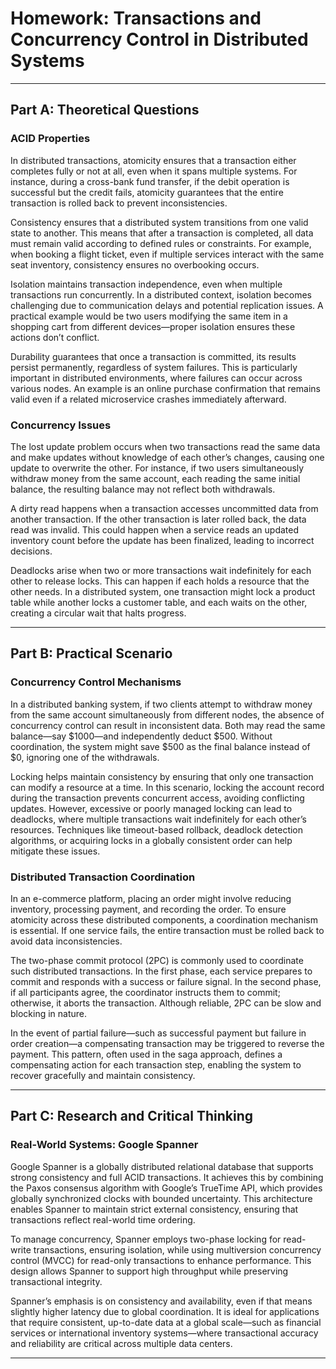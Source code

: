 # Homework: Transactions and Concurrency Control in Distributed Systems  


---

## Part A: Theoretical Questions

### ACID Properties  

In distributed transactions, atomicity ensures that a transaction either completes fully or not at all, even when it spans multiple systems. For instance, during a cross-bank fund transfer, if the debit operation is successful but the credit fails, atomicity guarantees that the entire transaction is rolled back to prevent inconsistencies.

Consistency ensures that a distributed system transitions from one valid state to another. This means that after a transaction is completed, all data must remain valid according to defined rules or constraints. For example, when booking a flight ticket, even if multiple services interact with the same seat inventory, consistency ensures no overbooking occurs.

Isolation maintains transaction independence, even when multiple transactions run concurrently. In a distributed context, isolation becomes challenging due to communication delays and potential replication issues. A practical example would be two users modifying the same item in a shopping cart from different devices—proper isolation ensures these actions don’t conflict.

Durability guarantees that once a transaction is committed, its results persist permanently, regardless of system failures. This is particularly important in distributed environments, where failures can occur across various nodes. An example is an online purchase confirmation that remains valid even if a related microservice crashes immediately afterward.

### Concurrency Issues  

The lost update problem occurs when two transactions read the same data and make updates without knowledge of each other’s changes, causing one update to overwrite the other. For instance, if two users simultaneously withdraw money from the same account, each reading the same initial balance, the resulting balance may not reflect both withdrawals.

A dirty read happens when a transaction accesses uncommitted data from another transaction. If the other transaction is later rolled back, the data read was invalid. This could happen when a service reads an updated inventory count before the update has been finalized, leading to incorrect decisions.

Deadlocks arise when two or more transactions wait indefinitely for each other to release locks. This can happen if each holds a resource that the other needs. In a distributed system, one transaction might lock a product table while another locks a customer table, and each waits on the other, creating a circular wait that halts progress.

---

## Part B: Practical Scenario

### Concurrency Control Mechanisms  

In a distributed banking system, if two clients attempt to withdraw money from the same account simultaneously from different nodes, the absence of concurrency control can result in inconsistent data. Both may read the same balance—say $1000—and independently deduct $500. Without coordination, the system might save $500 as the final balance instead of $0, ignoring one of the withdrawals.

Locking helps maintain consistency by ensuring that only one transaction can modify a resource at a time. In this scenario, locking the account record during the transaction prevents concurrent access, avoiding conflicting updates. However, excessive or poorly managed locking can lead to deadlocks, where multiple transactions wait indefinitely for each other’s resources. Techniques like timeout-based rollback, deadlock detection algorithms, or acquiring locks in a globally consistent order can help mitigate these issues.

### Distributed Transaction Coordination  

In an e-commerce platform, placing an order might involve reducing inventory, processing payment, and recording the order. To ensure atomicity across these distributed components, a coordination mechanism is essential. If one service fails, the entire transaction must be rolled back to avoid data inconsistencies.

The two-phase commit protocol (2PC) is commonly used to coordinate such distributed transactions. In the first phase, each service prepares to commit and responds with a success or failure signal. In the second phase, if all participants agree, the coordinator instructs them to commit; otherwise, it aborts the transaction. Although reliable, 2PC can be slow and blocking in nature.

In the event of partial failure—such as successful payment but failure in order creation—a compensating transaction may be triggered to reverse the payment. This pattern, often used in the saga approach, defines a compensating action for each transaction step, enabling the system to recover gracefully and maintain consistency.

---

## Part C: Research and Critical Thinking

### Real-World Systems: Google Spanner  

Google Spanner is a globally distributed relational database that supports strong consistency and full ACID transactions. It achieves this by combining the Paxos consensus algorithm with Google’s TrueTime API, which provides globally synchronized clocks with bounded uncertainty. This architecture enables Spanner to maintain strict external consistency, ensuring that transactions reflect real-world time ordering.

To manage concurrency, Spanner employs two-phase locking for read-write transactions, ensuring isolation, while using multiversion concurrency control (MVCC) for read-only transactions to enhance performance. This design allows Spanner to support high throughput while preserving transactional integrity.

Spanner’s emphasis is on consistency and availability, even if that means slightly higher latency due to global coordination. It is ideal for applications that require consistent, up-to-date data at a global scale—such as financial services or international inventory systems—where transactional accuracy and reliability are critical across multiple data centers.

---
